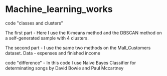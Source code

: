 # Machine_learning_works

code "classes and clusters"

The first part - 
Here I use the K-means method and the DBSCAN method on a self-generated sample with 4 clusters.

The second part - 
I use the same two methods on the Mall_Customers dataset. 
Data - expenses and finished income

code "difference" - In this code I use Naive Bayes Classifier for determinating songs by David Bowie and Paul Mccartney
